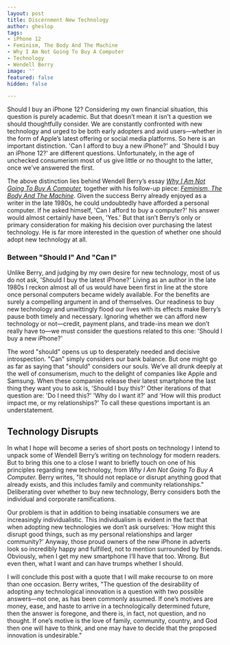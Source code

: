 ```yaml
---
layout: post
title: Discernment New Technology
author: gheslop
tags:
- iPhone 12
- Feminism, The Body And The Machine
- Why I Am Not Going To Buy A Computer
- Technology
- Wendell Berry
image: ''
featured: false
hidden: false

---
```

Should I buy an iPhone 12? Considering my own financial situation, this question is purely academic. But that doesn’t mean it isn’t a question we should thoughtfully consider. We are constantly confronted with new technology and urged to be both early adopters and avid users—whether in the form of Apple’s latest offering or social media platforms. So here is an important distinction. 'Can I afford to buy a new iPhone?' and 'Should I buy an iPhone 12?' are different questions. Unfortunately, in the age of unchecked consumerism most of us give little or no thought to the latter, once we’ve answered the first.

The above distinction lies behind Wendell Berry’s essay [_Why I Am Not Going To Buy A Computer_](https://classes.matthewjbrown.net/teaching-files/philtech/berry-computer.pdf "Wendell Berry Essay")_,_ together with his follow-up piece: [_Feminism, The Body And The Machine_](http://www.crosscurrents.org/berryspring2003.htm "Wendell Berry Essay"). Given the success Berry already enjoyed as a writer in the late 1980s, he could undoubtedly have afforded a personal computer. If he asked himself, 'Can I afford to buy a computer?' his answer would almost certainly have been, 'Yes.' But that isn’t Berry’s only or primary consideration for making his decision over purchasing the latest technology. He is far more interested in the question of whether one should adopt new technology at all.

### Between "Should I" And "Can I"

Unlike Berry, and judging by my own desire for new technology, most of us do not ask, 'Should I buy the latest iPhone?' Living as an author in the late 1980s I reckon almost all of us would have been first in line at the store once personal computers became widely available. For the benefits are surely a compelling argument in and of themselves. Our readiness to buy new technology and unwittingly flood our lives with its effects make Berry’s pause both timely and necessary. Ignoring whether we can afford new technology or not—credit, payment plans, and trade-ins mean we don’t really have to—we must consider the questions related to this one: 'Should I buy a new iPhone?'

The word "should" opens us up to desperately needed and decisive introspection. "Can" simply considers our bank balance. But one might go as far as saying that "should" considers our souls. We’ve all drunk deeply at the well of consumerism, much to the delight of companies like Apple and Samsung. When these companies release their latest smartphone the last thing they want you to ask is, 'Should I buy this?' Other iterations of that question are: 'Do I need this?' 'Why do I want it?' and 'How will this product impact me, or my relationships?' To call these questions important is an understatement.

## Technology Disrupts

In what I hope will become a series of short posts on technology I intend to unpack some of Wendell Berry’s writing on technology for modern readers. But to bring this one to a close I want to briefly touch on one of his principles regarding new technology, from _Why I Am Not Going To Buy A Computer._ Berry writes, "It should not replace or disrupt anything good that already exists, and this includes family and community relationships." Deliberating over whether to buy new technology, Berry considers both the individual and corporate ramifications.

Our problem is that in addition to being insatiable consumers we are increasingly individualistic. This individualism is evident in the fact that when adopting new technologies we don’t ask ourselves: 'How might this disrupt good things, such as my personal relationships and larger community?' Anyway, those proud owners of the new iPhone in adverts look so incredibly happy and fulfilled, not to mention surrounded by friends. Obviously, when I get my new smartphone I’ll have that too. Wrong. But even then, what I want and can have trumps whether I should.

I will conclude this post with a quote that I will make recourse to on more than one occasion. Berry writes, "The question of the desirability of adopting any technological innovation is a question with two possible answers—not one, as has been commonly assumed. If one’s motives are money, ease, and haste to arrive in a technologically determined future, then the answer is foregone, and there is, in fact, not question, and no thought. If one’s motive is the love of family, community, country, and God then one will have to think, and one may have to decide that the proposed innovation is undesirable."